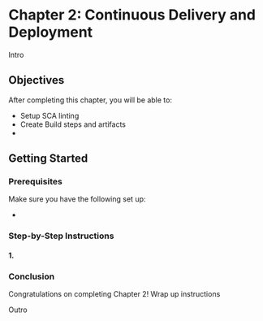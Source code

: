 # Chapter 2: Continuous Delivery and Deployment

Intro

## Objectives

After completing this chapter, you will be able to:

- Setup SCA linting
- Create Build steps and artifacts
-

## Getting Started

### Prerequisites

Make sure you have the following set up:

-

### Step-by-Step Instructions

#### 1.

### Conclusion

Congratulations on completing Chapter 2!
Wrap up instructions

Outro
